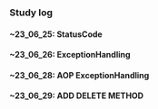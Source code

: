 ### Study log
#### ~23_06_25: StatusCode
#### ~23_06_26: ExceptionHandling
#### ~23_06_28: AOP ExceptionHandling
#### ~23_06_29: ADD DELETE METHOD
